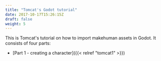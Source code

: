 ```yaml
---
title: "Tomcat's Godot tutorial"
date: 2017-10-17T15:26:15Z
draft: false
weight: 5
---
```


This is Tomcat's tutorial on how to import makehuman assets in Godot. It consists of four parts:

* [Part 1 - creating a character]({{< relref "tomcat1" >}})
